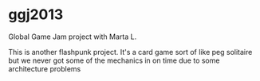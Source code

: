 ggj2013
=======

Global Game Jam project with Marta L. 

This is another flashpunk project. It's a card game sort of like peg solitaire but we never got some of the mechanics in on time due to some architecture problems
